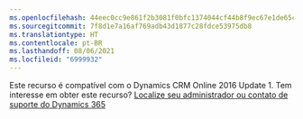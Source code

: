 ```yaml
---
ms.openlocfilehash: 44eec0cc9e861f2b3081f0bfc1374044cf44b8f9ec67e1de65cd29cc27f9ad2e
ms.sourcegitcommit: 7f8d1e7a16af769adb43d1877c28fdce53975db8
ms.translationtype: HT
ms.contentlocale: pt-BR
ms.lasthandoff: 08/06/2021
ms.locfileid: "6999932"
---
```

Este recurso é compatível com o Dynamics CRM Online 2016 Update 1. Tem interesse em obter este recurso? [Localize seu administrador ou contato de suporte do Dynamics 365](/dynamics365/customerengagement/on-premises/basics/find-administrator-support)